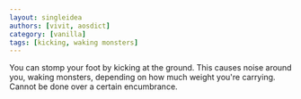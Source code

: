 ```yaml
---
layout: singleidea
authors: [vivit, aosdict]
category: [vanilla]
tags: [kicking, waking monsters]
---
```

You can stomp your foot by kicking at the ground. This causes noise around you, waking monsters, depending on how much weight you're carrying. Cannot be done over a certain encumbrance.
